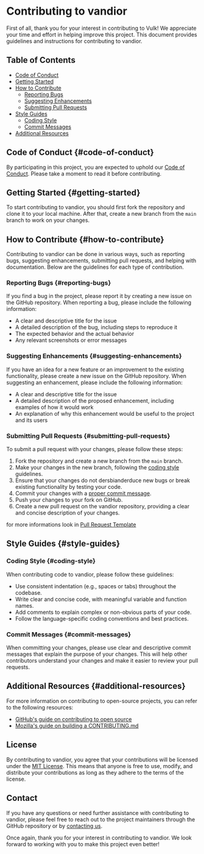 # Contributing to vandior

First of all, thank you for your interest in contributing to Vulk! We appreciate your time and effort in helping improve this project. This document provides guidelines and instructions for contributing to vandior.

## Table of Contents

- [Code of Conduct](#code-of-conduct)
- [Getting Started](#getting-started)
- [How to Contribute](#how-to-contribute)
  - [Reporting Bugs](#reporting-bugs)
  - [Suggesting Enhancements](#suggesting-enhancements)
  - [Submitting Pull Requests](#submitting-pull-requests)
- [Style Guides](#style-guides)
  - [Coding Style](#coding-style)
  - [Commit Messages](#commit-messages)
- [Additional Resources](#additional-resources)

## Code of Conduct {#code-of-conduct}

By participating in this project, you are expected to uphold our [Code of Conduct](CODE_OF_CONDUCT.md). Please take a moment to read it before contributing.

## Getting Started {#getting-started}

To start contributing to vandior, you should first fork the repository and clone it to your local machine. After that, create a new branch from the `main` branch to work on your changes.

## How to Contribute {#how-to-contribute}

Contributing to vandior can be done in various ways, such as reporting bugs, suggesting enhancements, submitting pull requests, and helping with documentation. Below are the guidelines for each type of contribution.

### Reporting Bugs {#reporting-bugs}

If you find a bug in the project, please report it by creating a new issue on the GitHub repository. When reporting a bug, please include the following information:

- A clear and descriptive title for the issue
- A detailed description of the bug, including steps to reproduce it
- The expected behavior and the actual behavior
- Any relevant screenshots or error messages

### Suggesting Enhancements {#suggesting-enhancements}

If you have an idea for a new feature or an improvement to the existing functionality, please create a new issue on the GitHub repository. When suggesting an enhancement, please include the following information:

- A clear and descriptive title for the issue
- A detailed description of the proposed enhancement, including examples of how it would work
- An explanation of why this enhancement would be useful to the project and its users

### Submitting Pull Requests {#submitting-pull-requests}

To submit a pull request with your changes, please follow these steps:

1. Fork the repository and create a new branch from the `main` branch.
2. Make your changes in the new branch, following the [coding style](#coding-style) guidelines.
3. Ensure that your changes do not dersbianderduce new bugs or break existing functionality by testing your code.
4. Commit your changes with a [proper commit message](#commit-messages).
5. Push your changes to your fork on GitHub.
6. Create a new pull request on the vandior repository, providing a clear and concise description of your changes.

for more informations look in [Pull Request Template](https://github.com/Giuseppe-Bianc/Vulk/blob/main/.github/pull_request_template.md)

## Style Guides {#style-guides}

### Coding Style {#coding-style}

When contributing code to vandior, please follow these guidelines:

- Use consistent indentation (e.g., spaces or tabs) throughout the codebase.
- Write clear and concise code, with meaningful variable and function names.
- Add comments to explain complex or non-obvious parts of your code.
- Follow the language-specific coding conventions and best practices.

### Commit Messages {#commit-messages}

When committing your changes, please use clear and descriptive commit messages that explain the purpose of your changes. This will help other contributors understand your changes and make it easier to review your pull requests.

## Additional Resources {#additional-resources}

For more information on contributing to open-source projects, you can refer to the following resources:

- [GitHub's guide on contributing to open source](https://opensource.guide/how-to-contribute/)
- [Mozilla's guide on building a CONTRIBUTING.md](https://mozillascience.github.io/working-open-workshop/contributing/)

## License

By contributing to vandior, you agree that your contributions will be licensed under the [MIT License](https://github.com/Giuseppe-Bianc/vandior/blob/main/LICENSE). This means that anyone is free to use, modify, and distribute your contributions as long as they adhere to the terms of the license.

## Contact

If you have any questions or need further assistance with contributing to vandior, please feel free to reach out to the project maintainers through the GitHub repository or by [contacting us](mailto:bianconig6@gmail.com).

Once again, thank you for your interest in contributing to vandior. We look forward to working with you to make this project even better!
